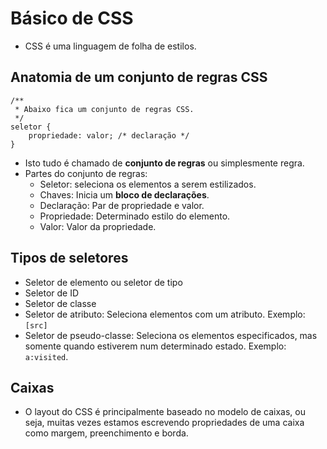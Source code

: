 # Básico de CSS

- CSS é uma linguagem de folha de estilos.

## Anatomia de um conjunto de regras CSS

```
/**
 * Abaixo fica um conjunto de regras CSS.
 */
seletor {
	propriedade: valor; /* declaração */
}
```

- Isto tudo é chamado de **conjunto de regras** ou simplesmente regra.
- Partes do conjunto de regras:
  - Seletor: seleciona os elementos a serem estilizados.
  - Chaves: Inicia um **bloco de declarações**.
  - Declaração: Par de propriedade e valor.
  - Propriedade: Determinado estilo do elemento.
  - Valor: Valor da propriedade.

## Tipos de seletores

- Seletor de elemento ou seletor de tipo
- Seletor de ID
- Seletor de classe
- Seletor de atributo: Seleciona elementos com um atributo. Exemplo: `[src]`
- Seletor de pseudo-classe: Seleciona os elementos especificados, mas somente quando estiverem num determinado estado. Exemplo: `a:visited`.

## Caixas

- O layout do CSS é principalmente baseado no modelo de caixas, ou seja, muitas vezes estamos escrevendo propriedades de uma caixa como margem, preenchimento e borda.